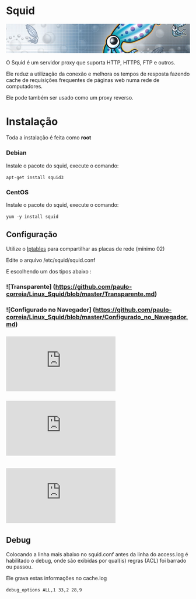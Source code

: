 # Squid
![](https://github.com/paulo-correia/Linux_Squid/blob/master/Squid_logo.jpg)

O Squid é um servidor proxy que suporta HTTP, HTTPS, FTP e outros.

Ele reduz a utilização da conexão e melhora os tempos de resposta fazendo cache de requisições frequentes de páginas web numa rede de computadores.

Ele pode também ser usado como um proxy reverso.

# Instalação
Toda a instalação é feita como **root**

### Debian

Instale o pacote do squid, execute o comando:

 `apt-get install squid3`

### CentOS

 Instale o pacote do squid, execute o comando:

 `yum -y install squid`

## Configuração

Utilize o </span>[Iptables](https://github.com/paulo-correia/Linux_Iptables) para compartilhar as placas de rede (mínimo 02)</span>

Edite o arquivo /etc/squid/squid.conf

E escolhendo um dos tipos abaixo :

### ![Transparente] (https://github.com/paulo-correia/Linux_Squid/blob/master/Transparente.md)

### ![Configurado no Navegador] (https://github.com/paulo-correia/Linux_Squid/blob/master/Configurado_no_Navegador.md)

### ![Autenticado](https://github.com/paulo-correia/Linux_Squid/blob/master/Autenticado.md)

### ![Bloqueio de Sites SSL](https://github.com/paulo-correia/Linux_Squid/blob/master/Bloqueio_de_SSL.md)

## ![Página de Erro Pesonalizada](https://github.com/paulo-correia/Linux_Squid/blob/master/Pagina_de_Erro_Personalizada.md)

## Debug

Colocando a linha mais abaixo no squid.conf antes da linha do access.log é habilitado o debug, onde são exibidas por qual(is) regras (ACL) foi barrado ou passou.

Ele grava estas informações no cache.log

 `debug_options ALL,1 33,2 28,9`
